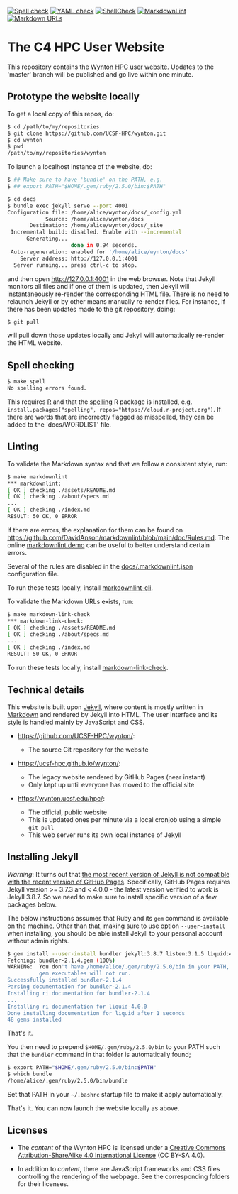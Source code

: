<a target="_blank" rel="noopener noreferrer" href="https://github.com/UCSF-HPC/wynton/actions?query=workflow%3A%22Spell+check%22"><img src="https://github.com/UCSF-HPC/wynton/workflows/Spell%20check/badge.svg" alt="Spell check" style="max-width:100%;"></a> 
<a target="_blank" rel="noopener noreferrer" href="https://github.com/UCSF-HPC/wynton/actions?query=workflow%3A%22YAML+check%22"><img src="https://github.com/UCSF-HPC/wynton/workflows/YAML%20check/badge.svg" alt="YAML check" style="max-width:100%;"></a> 
<a target="_blank" rel="noopener noreferrer" href="https://github.com/UCSF-HPC/wynton/actions?query=workflow%3AShellCheck"><img src="https://github.com/UCSF-HPC/wynton/workflows/ShellCheck/badge.svg" alt="ShellCheck" style="max-width:100%;"></a>
<a target="_blank" rel="noopener noreferrer" href="https://github.com/UCSF-HPC/wynton/actions?query=workflow%3AMarkdownLint"><img src="https://github.com/UCSF-HPC/wynton/workflows/MarkdownLint/badge.svg" alt="MarkdownLint" style="max-width:100%;"></a>
<a target="_blank" rel="noopener noreferrer" href="https://github.com/UCSF-HPC/wynton/actions?query=workflow%3AMarkdown%20URLs"><img src="https://github.com/UCSF-HPC/wynton/workflows/Markdown%20URLs/badge.svg" alt="Markdown URLs" style="max-width:100%;"></a>


# The C4 HPC User Website

This repository contains the [Wynton HPC user website](https://wynton.ucsf.edu/hpc/).  Updates to the 'master' branch will be published and go live within one minute.


## Prototype the website locally

To get a local copy of this repos, do:

```sh
$ cd /path/to/my/repositories
$ git clone https://github.com/UCSF-HPC/wynton.git
$ cd wynton
$ pwd
/path/to/my/repositories/wynton
```

To launch a localhost instance of the website, do:

```sh
$ ## Make sure to have 'bundle' on the PATH, e.g.
$ ## export PATH="$HOME/.gem/ruby/2.5.0/bin:$PATH"

$ cd docs
$ bundle exec jekyll serve --port 4001
Configuration file: /home/alice/wynton/docs/_config.yml
            Source: /home/alice/wynton/docs
       Destination: /home/alice/wynton/docs/_site
 Incremental build: disabled. Enable with --incremental
      Generating... 
                    done in 0.94 seconds.
 Auto-regeneration: enabled for '/home/alice/wynton/docs'
    Server address: http://127.0.0.1:4001
  Server running... press ctrl-c to stop.
```

and then open <http://127.0.0.1:4001> in the web browser.  Note that Jekyll monitors all files and if one of them is updated, then Jekyll will instantaneously re-render the corresponding HTML file.  There is no need to relaunch Jekyll or by other means manually re-render files.  For instance, if there has been updates made to the git repository, doing:

```sh
$ git pull
```

will pull down those updates locally and Jekyll will automatically re-render the HTML website.



## Spell checking

```sh
$ make spell
No spelling errors found.
```

This requires [R](https://www.r-project.org/) and that the [spelling](https://cran.r-project.org/package=spelling) R package is installed, e.g. `install.packages("spelling", repos="https://cloud.r-project.org")`.  If there are words that are incorrectly flagged as misspelled, they can be added to the 'docs/WORDLIST' file.



## Linting

To validate the Markdown syntax and that we follow a consistent style, run:

```sh
$ make markdownlint
*** markdownlint:
[ OK ] checking ./assets/README.md
[ OK ] checking ./about/specs.md
...
[ OK ] checking ./index.md
RESULT: 50 OK, 0 ERROR
```

If there are errors, the explanation for them can be found on <https://github.com/DavidAnson/markdownlint/blob/main/doc/Rules.md>.  The online [markdownlint demo](https://dlaa.me/markdownlint/) can be useful to better understand certain errors.

Several of the rules are disabled in the [docs/.markdownlint.json](https://github.com/UCSF-HPC/wynton/blob/master/docs/.markdownlint.json) configuration file.

To run these tests locally, install [markdownlint-cli](https://github.com/igorshubovych/markdownlint-cli).


To validate the Markdown URLs exists, run:

```sh
$ make markdown-link-check
*** markdown-link-check:
[ OK ] checking ./assets/README.md
[ OK ] checking ./about/specs.md
...
[ OK ] checking ./index.md
RESULT: 50 OK, 0 ERROR
```

To run these tests locally, install [markdown-link-check](https://github.com/tcort/markdown-link-check).




## Technical details

This website is built upon [Jekyll](https://jekyllrb.com/), where content is mostly written in [Markdown](https://en.wikipedia.org/wiki/Markdown) and rendered by Jekyll into HTML.  The user interface and its style is handled mainly by JavaScript and CSS.

* <https://github.com/UCSF-HPC/wynton/>:
  - The source Git repository for the website
  
* <https://ucsf-hpc.github.io/wynton/>:
  - The legacy website rendered by GitHub Pages (near instant)
  - Only kept up until everyone has moved to the official site

* <https://wynton.ucsf.edu/hpc/>:
  - The official, public website
  - This is updated ones per minute via a local cronjob using a simple `git pull`
  - This web server runs its own local instance of Jekyll


## Installing Jekyll

_Warning_: It turns out that [the most recent version of Jekyll is not compatible with the recent version of GitHub Pages](https://github.com/github/pages-gem/issues/577).  Specifically, GitHub Pages requires Jekyll version >= 3.7.3 and < 4.0.0 - the latest version verified to work is Jekyll 3.8.7.  So we need to make sure to install specific version of a few packages below.

The below instructions assumes that Ruby and its `gem` command is available on the machine.  Other than that, making sure to use option `--user-install` when installing, you should be able install Jekyll to your personal account without admin rights.

```sh
$ gem install --user-install bundler jekyll:3.8.7 listen:3.1.5 liquid:4.0.0 github-pages:204
Fetching: bundler-2.1.4.gem (100%)
WARNING:  You don't have /home/alice/.gem/ruby/2.5.0/bin in your PATH,
          gem executables will not run.
Successfully installed bundler-2.1.4
Parsing documentation for bundler-2.1.4
Installing ri documentation for bundler-2.1.4
...
Installing ri documentation for liquid-4.0.0
Done installing documentation for liquid after 1 seconds
48 gems installed
```

That's it.

You then need to prepend `$HOME/.gem/ruby/2.5.0/bin` to your PATH such that the `bundler` command in that folder is automatically found;
```sh
$ export PATH="$HOME/.gem/ruby/2.5.0/bin:$PATH"
$ which bundle
/home/alice/.gem/ruby/2.5.0/bin/bundle
```
Set that PATH in your `~/.bashrc` startup file to make it apply automatically.

That's it.  You can now launch the website locally as above.


## Licenses

* The _content_ of the Wynton HPC is licensed under a <a rel="license" href="http://creativecommons.org/licenses/by-sa/4.0/">Creative Commons Attribution-ShareAlike 4.0 International License</a> (CC BY-SA 4.0).

* In addition to _content_, there are JavaScript frameworks and CSS files controlling the rendering of the webpage.  See the corresponding folders for their licenses.
